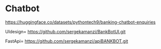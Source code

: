 # Chatbot
https://huggingface.co/datasets/pythontech9/banking-chatbot-enquiries

UIdesign= https://github.com/sergekamanzi/BankBotUI.git

FastApi= https://github.com/sergekamanzi/apiBANKBOT.git
